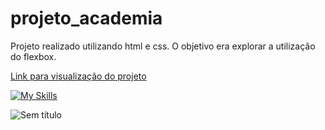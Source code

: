 # projeto_academia
Projeto realizado utilizando html e css. O objetivo era explorar a utilização do flexbox.

<a href="projetoacademia.netlify.app"> Link para visualização do projeto </a>

[![My Skills](https://skillicons.dev/icons?i=html,css,figma&theme=light)](https://skillicons.dev)


![Sem título](https://github.com/Ian-Honorato/projeto_academia/assets/136990954/c22904d6-37b2-4c0f-9c70-d4e2112aa096)




